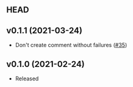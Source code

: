 ## HEAD

## v0.1.1 (2021-03-24)

- Don't create comment without failures ([#35](https://github.com/quipper/comment-failure-action/pull/35))

## v0.1.0 (2021-02-24)

- Released
